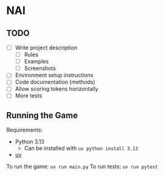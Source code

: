 # NAI

## TODO

- [ ] Write project description
  - [ ] Rules
  - [ ] Examples
  - [ ] Screenshots
- [ ] Environment setup instructions
- [ ] Code documentation (methods)
- [ ] Allow scoring tokens horizontally
- [ ] More tests

## Running the Game

Requirements:
- Python 3.13
  - Can be installed with `uv python install 3.13`
- [uv](https://docs.astral.sh/uv/)

To run the game: `uv run main.py`
To run tests: `uv run pytest`
